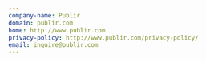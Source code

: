 ```yaml
---
company-name: Publir
domain: publir.com
home: http://www.publir.com
privacy-policy: http://www.publir.com/privacy-policy/
email: inquire@publir.com
---
```




